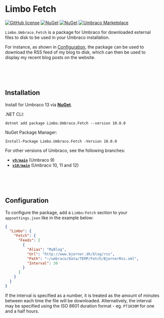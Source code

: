 # Limbo Fetch

[![GitHub license](https://img.shields.io/badge/license-MIT-blue.svg)](LICENSE.md)
[![NuGet](https://img.shields.io/nuget/v/Limbo.Umbraco.Fetch.svg)](https://www.nuget.org/packages/Limbo.Umbraco.Fetch)
[![NuGet](https://img.shields.io/nuget/dt/Limbo.Umbraco.Fetch.svg)](https://www.nuget.org/packages/Limbo.Umbraco.Fetch)
[![Umbraco Marketplace](https://img.shields.io/badge/umbraco-marketplace-%233544B1)](https://marketplace.umbraco.com/package/limbo.umbraco.fetch)

`Limbo.Umbraco.Fetch` is a package for Umbraco for downloaded external files to disk to be used in your Umbraco installation.

For instance, as shown in [Configuration](#configuration), the package can be used to download the RSS feed of my blog to disk, which can then be used to display my recent blog posts on the website.



<br /><br /><br />

## Installation

Install for Umbraco 13 via [**NuGet**](https://www.nuget.org/packages/Limbo.Umbraco.Fetch/13.0.0).

.NET CLI:

```
dotnet add package Limbo.Umbraco.Fetch --version 10.0.0
```

NuGet Package Manager:

```
Install-Package Limbo.Umbraco.Fetch -Version 10.0.0
```

For other versions of Umbraco, see the following branches:

- [**`v9/main`**](https://github.com/limbo-works/Limbo.Umbraco.Fetch/tree/v9/main) (Umbraco 9)
- [**`v10/main`**](https://github.com/limbo-works/Limbo.Umbraco.Fetch/tree/v10/main) (Umbraco 10, 11 and 12)



<br /><br /><br />

## Configuration

To configure the package, add a `Limbo:Fetch` section to your `appsettings.json` like in the example below:

```json
{
  "Limbo": {
    "Fetch": {
      "Feeds": [
        {
          "Alias": "MyBlog",
          "Url": "http://www.bjerner.dk/blog/rss",
          "Path": "~/umbraco/Data/TEMP/Fetch/BjernerRss.xml",
          "Interval": 30
        }
      ]
    }
  }
}
```

If the interval is specified as a number, it is treated as the amount of minutes between each time the file will be downloaded. Alternatively, the interval may be specified using the ISO 8601 duration format - eg. `PT1H30M` for one and a half hours.

